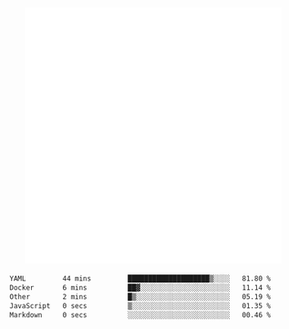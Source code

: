 <div align="center">
    <a href="https://konst.fish">
        <img src="https://raw.githubusercontent.com/konstfish/konstfish/master/fish.svg" alt="Logo" width="450"/>
    </a>
</div>

<!--START_SECTION:waka-->

```text
YAML         44 mins         ████████████████████▒░░░░   81.80 %
Docker       6 mins          ██▓░░░░░░░░░░░░░░░░░░░░░░   11.14 %
Other        2 mins          █▒░░░░░░░░░░░░░░░░░░░░░░░   05.19 %
JavaScript   0 secs          ▒░░░░░░░░░░░░░░░░░░░░░░░░   01.35 %
Markdown     0 secs          ░░░░░░░░░░░░░░░░░░░░░░░░░   00.46 %
```

<!--END_SECTION:waka-->
